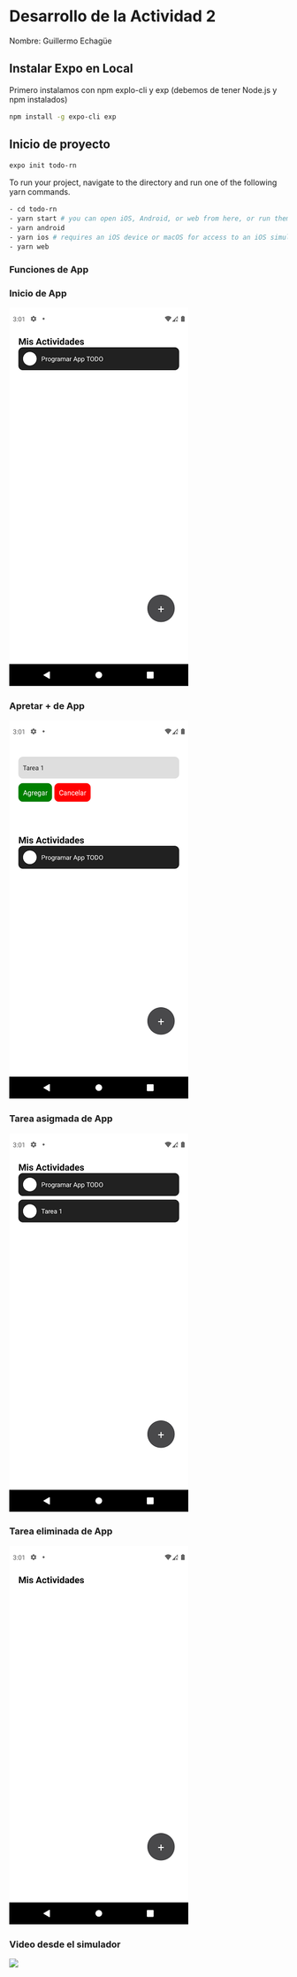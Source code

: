 
# Desarrollo de la Actividad 2 

Nombre: Guillermo Echagüe


## Instalar Expo en Local

Primero instalamos con npm explo-cli y exp (debemos de tener Node.js y npm instalados)
```bash
npm install -g expo-cli exp
```


## Inicio de proyecto
```bash
expo init todo-rn
```

To run your project, navigate to the directory and run one of the following yarn commands.

```bash
- cd todo-rn
- yarn start # you can open iOS, Android, or web from here, or run them directly with the commands below.
- yarn android
- yarn ios # requires an iOS device or macOS for access to an iOS simulator
- yarn web
```

### Funciones de App


### Inicio de App
![](img/1.png)

### Apretar + de App
![](img/2.png)

### Tarea asigmada de App
![](img/3.png)

### Tarea eliminada de App
![](img/4.png)

### Video desde el simulador
![](img/video.gif)



